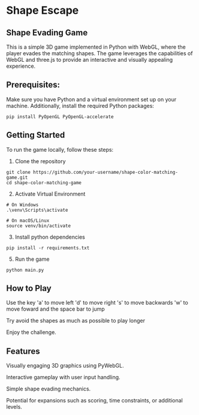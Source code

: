# Shape Escape
## Shape Evading Game 

This is a simple 3D game implemented in Python with WebGL, where the player evades the matching shapes. The game leverages the capabilities of WebGL and three.js to provide an interactive and visually appealing experience.

## Prerequisites:

Make sure you have Python and a virtual environment set up on your machine. Additionally, install the required Python packages:
~~~
pip install PyOpenGL PyOpenGL-accelerate
~~~
## Getting Started
To run the game locally, follow these steps:
1. Clone the repository
~~~
git clone https://github.com/your-username/shape-color-matching-game.git
cd shape-color-matching-game
~~~
2. Activate Virtual Environment
~~~
# On Windows
.\venv\Scripts\activate

# On macOS/Linux
source venv/bin/activate
~~~
3. Install python dependencies
~~~
pip install -r requirements.txt
~~~
5. Run the game
~~~
python main.py
~~~

## How to Play
Use the key 'a' to move left 'd' to move right 's' to move backwards 'w' to move foward and the space bar to jump

Try avoid the shapes as much as possible to play longer

Enjoy the challenge.

## Features
Visually engaging 3D graphics using PyWebGL.

Interactive gameplay with user input handling.

Simple shape evading mechanics.

Potential for expansions such as scoring, time constraints, or additional levels.
